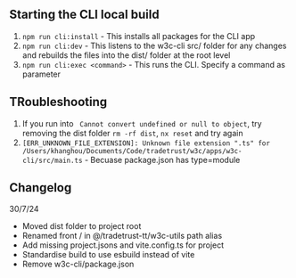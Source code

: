 ## Starting the CLI local build 
1. `npm run cli:install` - This installs all packages for the CLI app
2. `npm run cli:dev` - This listens to the w3c-cli src/ folder for any changes and rebuilds the files into the dist/ folder at the root level
3. `npm run cli:exec <command>` - This runs the CLI. Specify a command as parameter



## TRoubleshooting
1. If you run into ` Cannot convert undefined or null to object`, try removing the dist folder `rm -rf dist`, `nx reset` and try again
2. `[ERR_UNKNOWN_FILE_EXTENSION]: Unknown file extension ".ts" for /Users/khanghou/Documents/Code/tradetrust/w3c/apps/w3c-cli/src/main.ts` - Becuase package.json has type=module

## Changelog
30/7/24
- Moved dist folder to project root
- Renamed front / in @/tradetrust-tt/w3c-utils path alias
- Add missing project.jsons and vite.config.ts for project
- Standardise build to use esbuild instead of vite
- Remove w3c-cli/package.json